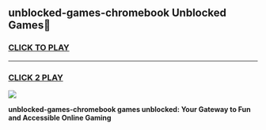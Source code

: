 
## unblocked-games-chromebook Unblocked Games👋
<h3>
<a href="https://news.freeplayer.one?title=unblocked-games-chromebook&ref=16F">CLICK TO PLAY</a></h3>
<hr>

<h3>
<a href="https://news.freeplayer.one?title=unblocked-games-chromebook&ref=16F">CLICK 2 PLAY</a>
  
</h3>

<a href="https://news.freeplayer.one?title=unblocked-games-chromebook&ref=16F/"><img src="https://clearcache.store/games.png"></a>


**unblocked-games-chromebook games unblocked: Your Gateway to Fun and Accessible Online Gaming**
